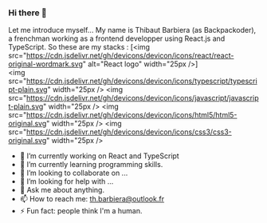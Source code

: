 ### Hi there 👋

<!--
**backpackoder/backpackoder** is a ✨ _special_ ✨ repository because its `README.md` (this file) appears on your GitHub profile.
-->

Let me introduce myself...
My name is Thibaut Barbiera (as Backpackoder), a frenchman working as a frontend developper using React.js and TypeScript.
So these are my stacks :
[<img src="https://cdn.jsdelivr.net/gh/devicons/devicon/icons/react/react-original-wordmark.svg" alt="React logo" width="25px />]       
<img src="https://cdn.jsdelivr.net/gh/devicons/devicon/icons/typescript/typescript-plain.svg" width="25px />
<img src="https://cdn.jsdelivr.net/gh/devicons/devicon/icons/javascript/javascript-plain.svg" width="25px />
<img src="https://cdn.jsdelivr.net/gh/devicons/devicon/icons/html5/html5-original.svg" width="25px />
<img src="https://cdn.jsdelivr.net/gh/devicons/devicon/icons/css3/css3-original.svg" width="25px />

- 🔭 I’m currently working on React and TypeScript
- 🌱 I’m currently learning programming skills.
- 👯 I’m looking to collaborate on ...
- 🤔 I’m looking for help with ...
- 💬 Ask me about anything.
- 📫 How to reach me: th.barbiera@outlook.fr
- ⚡ Fun fact: people think I'm a human.
